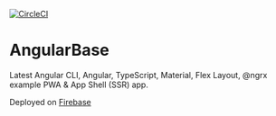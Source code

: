 [![CircleCI](https://circleci.com/gh/attilacsanyi/angular-base/tree/master.svg?style=svg)](https://circleci.com/gh/attilacsanyi/angular-base/tree/master)

# AngularBase

Latest Angular CLI, Angular, TypeScript, Material, Flex Layout, @ngrx example PWA & App Shell (SSR) app.

Deployed on [Firebase](https://ac-angular-base.firebaseapp.com)
